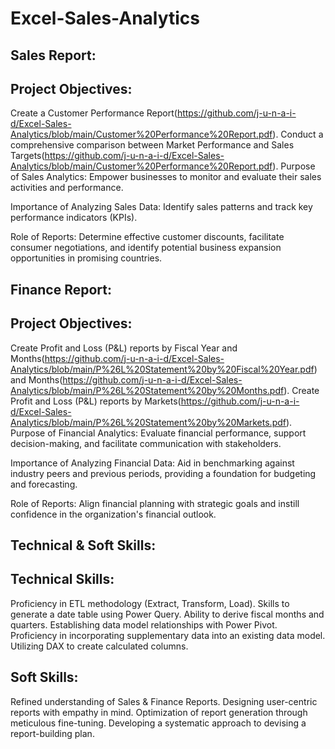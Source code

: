 # Excel-Sales-Analytics

## Sales Report:

## Project Objectives:

Create a Customer Performance Report(https://github.com/j-u-n-a-i-d/Excel-Sales-Analytics/blob/main/Customer%20Performance%20Report.pdf).
Conduct a comprehensive comparison between Market Performance and Sales Targets(https://github.com/j-u-n-a-i-d/Excel-Sales-Analytics/blob/main/Customer%20Performance%20Report.pdf).
Purpose of Sales Analytics: Empower businesses to monitor and evaluate their sales activities and performance.

Importance of Analyzing Sales Data: Identify sales patterns and track key performance indicators (KPIs).

Role of Reports: Determine effective customer discounts, facilitate consumer negotiations, and identify potential business expansion opportunities in promising countries.

## Finance Report:

## Project Objectives:

Create Profit and Loss (P&L) reports by Fiscal Year and Months(https://github.com/j-u-n-a-i-d/Excel-Sales-Analytics/blob/main/P%26L%20Statement%20by%20Fiscal%20Year.pdf) and Months(https://github.com/j-u-n-a-i-d/Excel-Sales-Analytics/blob/main/P%26L%20Statement%20by%20Months.pdf).
Create Profit and Loss (P&L) reports by Markets(https://github.com/j-u-n-a-i-d/Excel-Sales-Analytics/blob/main/P%26L%20Statement%20by%20Markets.pdf).
Purpose of Financial Analytics: Evaluate financial performance, support decision-making, and facilitate communication with stakeholders.

Importance of Analyzing Financial Data: Aid in benchmarking against industry peers and previous periods, providing a foundation for budgeting and forecasting.

Role of Reports: Align financial planning with strategic goals and instill confidence in the organization's financial outlook.

## Technical & Soft Skills:
## Technical Skills:

Proficiency in ETL methodology (Extract, Transform, Load).
Skills to generate a date table using Power Query.
Ability to derive fiscal months and quarters.
Establishing data model relationships with Power Pivot.
Proficiency in incorporating supplementary data into an existing data model.
Utilizing DAX to create calculated columns.

## Soft Skills:

Refined understanding of Sales & Finance Reports.
Designing user-centric reports with empathy in mind.
Optimization of report generation through meticulous fine-tuning.
Developing a systematic approach to devising a report-building plan.





